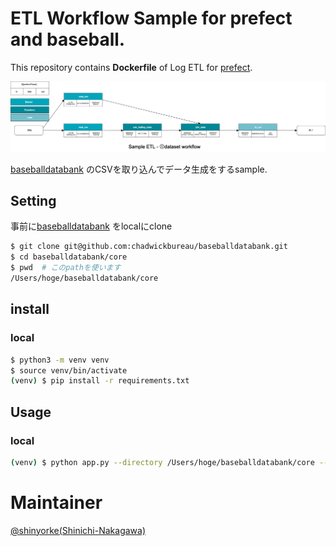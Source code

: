 # ETL Workflow Sample for prefect and baseball.

This repository contains **Dockerfile** of Log ETL for [prefect](https://github.com/PrefectHQ/prefect).

![](img/workflow.png)

[baseballdatabank](https://github.com/chadwickbureau/baseballdatabank) のCSVを取り込んでデータ生成をするsample.

## Setting

事前に[baseballdatabank](https://github.com/chadwickbureau/baseballdatabank) をlocalにclone

```bash
$ git clone git@github.com:chadwickbureau/baseballdatabank.git
$ cd baseballdatabank/core
$ pwd  # このpathを使います
/Users/hoge/baseballdatabank/core
```

## install

### local

```bash
$ python3 -m venv venv
$ source venv/bin/activate
(venv) $ pip install -r requirements.txt
```

## Usage

### local

```bash
(venv) $ python app.py --directory /Users/hoge/baseballdatabank/core --run-date 2020-07-30
```

# Maintainer

[@shinyorke(Shinichi-Nakagawa)](https://github.com/Shinichi-Nakagawa)
